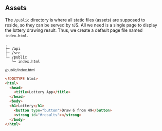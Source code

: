 ## Assets

The `/public` directory is where all static files (assets) are supposed to reside, so they can be served by rJS. All we need is a single page to display the lottery drawing result. Thus, we create a default page file named `index.html`.

``` dir
.
├─ /api
├─ /src
└─ /public
   └─ index.html
```

<small class="docs-filename">/public/index.html</small>

``` html
<!DOCTYPE html>
<html>
  <head>
    <title>Lottery App</title>
  </head>
  <body>
  <h1>Lottery</h1>
    <button type="button">Draw 6 from 49</button>
    <strong id="#results"></strong>
  </body>
</html>
```